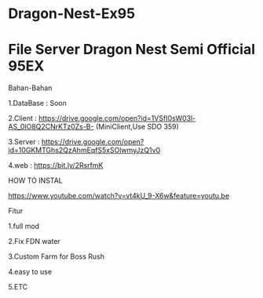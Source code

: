 # Dragon-Nest-Ex95

File Server Dragon Nest Semi Official 95EX
========================
Bahan-Bahan

1.DataBase : Soon

2.Client : https://drive.google.com/open?id=1VSfI0sW03l-AS_0IO8Q2CNrKTz0Zs-B- (MiniClient,Use SDO 359)

3.Server : https://drive.google.com/open?id=10GKMTGhs2QzAhmEqfS5xSOlwmyJzQ1v0

4.web : https://bit.ly/2RsrfmK

HOW TO INSTAL

https://www.youtube.com/watch?v=vt4kU_9-X6w&feature=youtu.be


Fitur

1.full mod

2.Fix FDN water

3.Custom Farm for Boss Rush

4.easy to use

5.ETC
